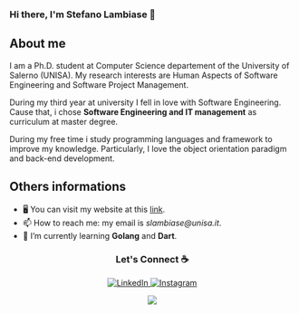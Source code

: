### Hi there, I'm Stefano Lambiase 👋

About me
-----------
I am a Ph.D. student at Computer Science departement of the University of Salerno (UNISA).
My research interests are Human Aspects of Software Engineering and Software Project Management.

During my third year at university I fell in love with Software Engineering. Cause that, i chose **Software Engineering and IT management** as curriculum at master degree.

During my free time i study programming languages and framework to improve my knowledge. Particularly, I love the object orientation paradigm and back-end development.

Others informations
-----------
- 🖥 You can visit my website at this [link](https://stefanolambiase.github.io/).
- 📫 How to reach me: my email is _slambiase@unisa.it_.
- 🌱 I’m currently learning **Golang** and **Dart**.


<!-- Connections links part -->
<h3 align = "center">Let's Connect ☕</h3>
<p align = "center"> 
  <a href = "https://www.linkedin.com/in/stefano-lambiase-1622621b9/" target="_blank">
    <img src = "https://img.shields.io/badge/LinkedIn-%230077B5.svg?&style=flat-square&logo=linkedin&logoColor=white"  alt = "LinkedIn">
  </a>
  <a href = "https://www.instagram.com/stefano.lambiase7/" target = "_blank">
    <img src="https://img.shields.io/badge/Instagram-%23E4405F.svg?&style=flat-square&logo=instagram&logoColor=white" alt = "Instagram">
  </a>
</p>

<!-- Visualization number part -->
<p align = "center">
  <img src = "https://komarev.com/ghpvc/?username=StefanoLambiase&color=red">
</p>
